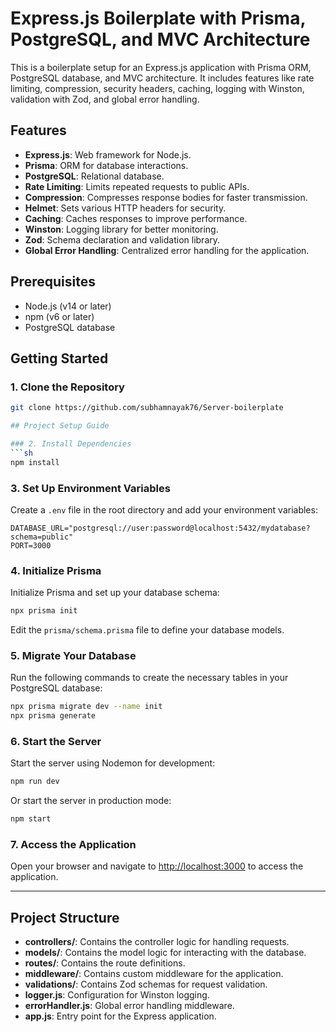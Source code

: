 # Express.js Boilerplate with Prisma, PostgreSQL, and MVC Architecture

This is a boilerplate setup for an Express.js application with Prisma ORM, PostgreSQL database, and MVC architecture. It includes features like rate limiting, compression, security headers, caching, logging with Winston, validation with Zod, and global error handling.

## Features

- **Express.js**: Web framework for Node.js.
- **Prisma**: ORM for database interactions.
- **PostgreSQL**: Relational database.
- **Rate Limiting**: Limits repeated requests to public APIs.
- **Compression**: Compresses response bodies for faster transmission.
- **Helmet**: Sets various HTTP headers for security.
- **Caching**: Caches responses to improve performance.
- **Winston**: Logging library for better monitoring.
- **Zod**: Schema declaration and validation library.
- **Global Error Handling**: Centralized error handling for the application.

## Prerequisites

- Node.js (v14 or later)
- npm (v6 or later)
- PostgreSQL database

## Getting Started

### 1. Clone the Repository

```bash
git clone https://github.com/subhamnayak76/Server-boilerplate

## Project Setup Guide

### 2. Install Dependencies
```sh
npm install
```

### 3. Set Up Environment Variables
Create a `.env` file in the root directory and add your environment variables:

```env
DATABASE_URL="postgresql://user:password@localhost:5432/mydatabase?schema=public"
PORT=3000
```

### 4. Initialize Prisma
Initialize Prisma and set up your database schema:

```sh
npx prisma init
```
Edit the `prisma/schema.prisma` file to define your database models.

### 5. Migrate Your Database
Run the following commands to create the necessary tables in your PostgreSQL database:

```sh
npx prisma migrate dev --name init
npx prisma generate
```

### 6. Start the Server
Start the server using Nodemon for development:

```sh
npm run dev
```
Or start the server in production mode:

```sh
npm start
```

### 7. Access the Application
Open your browser and navigate to [http://localhost:3000](http://localhost:3000) to access the application.

---

## Project Structure

- **controllers/**: Contains the controller logic for handling requests.
- **models/**: Contains the model logic for interacting with the database.
- **routes/**: Contains the route definitions.
- **middleware/**: Contains custom middleware for the application.
- **validations/**: Contains Zod schemas for request validation.
- **logger.js**: Configuration for Winston logging.
- **errorHandler.js**: Global error handling middleware.
- **app.js**: Entry point for the Express application.



